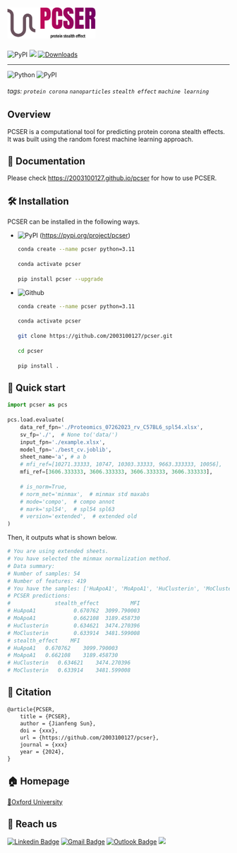 <h1 align="left">
    <img src="https://github.com/2003100127/pcser/blob/main/img/pcser-logo.png?raw=true" width="200" height="70">
    <br>
</h1>


![PyPI](https://img.shields.io/pypi/v/pcser?logo=PyPI)
![](https://img.shields.io/github/stars/2003100127/pcser?logo=GitHub&color=blue)
[![Downloads](https://pepy.tech/badge/pcser)](https://pepy.tech/project/pcser)

<hr>


![Python](https://img.shields.io/badge/-Python-000?&logo=Python)
![PyPI](https://img.shields.io/badge/-PyPI-000?&logo=PyPI)

###### tags: `protein corona` `nanoparticles` `stealth effect` `machine learning`

## Overview
PCSER is a computational tool for predicting protein corona stealth effects. It was built using the random forest machine learning approach.

## 📔 Documentation
Please check https://2003100127.github.io/pcser for how to use PCSER.

## 🛠️ Installation

PCSER can be installed in the following ways.

* ![PyPI](https://img.shields.io/badge/-PyPI-000?&logo=PyPI) (https://pypi.org/project/pcser)

  ```bash
  conda create --name pcser python=3.11
      
  conda activate pcser
  
  pip install pcser --upgrade
  ```

* ![Github](https://img.shields.io/badge/-Github-000?&logo=Github)

  ```bash
  conda create --name pcser python=3.11
    
  conda activate pcser
  
  git clone https://github.com/2003100127/pcser.git
  
  cd pcser
  
  pip install .
  ```

## 🚀 Quick start

```python
import pcser as pcs

pcs.load.evaluate(
    data_ref_fpn='./Proteomics_07262023_rv_C57BL6_spl54.xlsx',
    sv_fp='./',  # None to('data/')
    input_fpn='./example.xlsx',
    model_fpn='./best_cv.joblib',
    sheet_name='a', # a b
    # mfi_ref=[10271.33333, 10747, 10303.33333, 9663.333333, 10056],
    mfi_ref=[3606.333333, 3606.333333, 3606.333333, 3606.333333],

    # is_norm=True,
    # norm_met='minmax',  # minmax std maxabs
    # mode='compo',  # compo annot
    # mark='spl54',  # spl54 spl63
    # version='extended',  # extended old
)
```

Then, it outputs what is shown below.

```python
# You are using extended sheets.
# You have selected the minmax normalization method.
# Data summary:
# Number of samples: 54
# Number of features: 419
# You have the samples: ['HuApoA1', 'MoApoA1', 'HuClusterin', 'MoClusterin']
# PCSER predictions: 
#              stealth_effect          MFI
# HuApoA1            0.670762  3099.790003
# MoApoA1            0.662108  3189.458730
# HuClusterin        0.634621  3474.270396
# MoClusterin        0.633914  3481.599008
# stealth_effect	MFI
# HuApoA1	0.670762	3099.790003
# MoApoA1	0.662108	3189.458730
# HuClusterin	0.634621	3474.270396
# MoClusterin	0.633914	3481.599008
```

## 📄 Citation
```angular2html
@article{PCSER,
    title = {PCSER},
    author = {Jianfeng Sun},
    doi = {xxx},
    url = {https://github.com/2003100127/pcser},
    journal = {xxx}
    year = {2024},
}
```

## 🏠 Homepage
[📍Oxford University](https://www.ndorms.ox.ac.uk/team/jianfeng-sun) 

## 📧 Reach us
[![Linkedin Badge](https://img.shields.io/badge/-Jianfeng_Sun-blue?style=flat-square&logo=Linkedin&logoColor=white&link=https://www.linkedin.com/in/jianfeng-sun-2ba9b1132)](https://www.linkedin.com/in/jianfeng-sun-2ba9b1132) 
[![Gmail Badge](https://img.shields.io/badge/-jianfeng.sunmt@gmail.com-c14438?style=flat-square&logo=Gmail&logoColor=white&link=mailto:jianfeng.sunmt@gmail.com)](mailto:jianfeng.sunmt@gmail.com)
[![Outlook Badge](https://img.shields.io/badge/jianfeng.sun@ndorms.ox.ac.uk--000?style=social&logo=microsoft-outlook&logoColor=0078d4&link=mailto:jianfeng.sun@ndorms.ox.ac.uk)](mailto:jianfeng.sun@ndorms.ox.ac.uk)
<a href="https://twitter.com/Jianfeng_Sunny" ><img src="https://img.shields.io/twitter/follow/Jianfeng_Sunny.svg?style=social" /> </a>